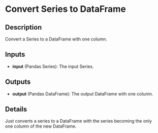 # Convert Series to DataFrame

## Description
Convert a Series to a DataFrame with one column.

## Inputs
* **input** (Pandas Series): The input Series.

## Outputs
* **output** (Pandas DataFrame): The output DataFrame with one column.

## Details
Just converts a series to a DataFrame with the series becoming the only one column of the new DataFrame.
